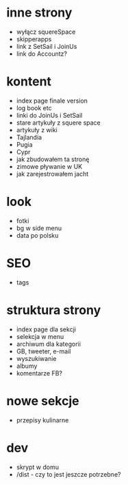 inne strony
===========
* wyłącz squereSpace
* skipperapps
* link z SetSail i JoinUs
* link do Accountz?

kontent
=========
* index page finale version
* log book etc
* linki do JoinUs i SetSail
* stare artykuły z squere space
* artykuły z wiki
* Tajlandia
* Pugia
* Cypr
* jak zbudowałem ta stronę
* zimowe pływanie w UK
* jak zarejestrowałem jacht

look
=====
* fotki
* bg w side menu
* data po polsku

SEO
=====
* tags

struktura strony
==================
* index page dla sekcji
* selekcja w menu
* archiwum dla kategorii
* GB, tweeter, e-mail
* wyszukiwanie
* albumy
* komentarze FB?

nowe sekcje
===========
* przepisy kulinarne

dev
====
* skrypt w domu
* /dist - czy to jest jeszcze potrzebne?


